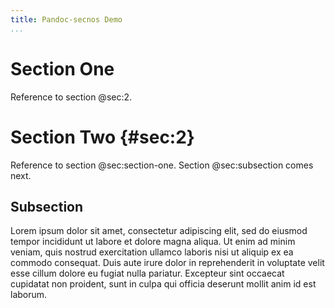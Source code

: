 ```yaml
---
title: Pandoc-secnos Demo
...
```


Section One
===========

Reference to section @sec:2.


Section Two {#sec:2}
===========

Reference to section @sec:section-one.  Section @sec:subsection comes next.


Subsection
----------

Lorem ipsum dolor sit amet, consectetur adipiscing elit, sed do eiusmod tempor incididunt ut labore et dolore magna aliqua. Ut enim ad minim veniam, quis nostrud exercitation ullamco laboris nisi ut aliquip ex ea commodo consequat. Duis aute irure dolor in reprehenderit in voluptate velit esse cillum dolore eu fugiat nulla pariatur. Excepteur sint occaecat cupidatat non proident, sunt in culpa qui officia deserunt mollit anim id est laborum.
